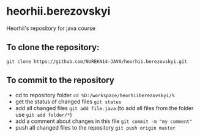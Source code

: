 # heorhii.berezovskyi
Heorhii's repository for java course

## To clone the repository:
`git clone https://github.com/NUREKN14-JAVA/heorhii.berezovskyi.git`

## 	To commit to the repository
* cd to repository folder `cd %D:/workspace/heorhiiberezovskyi/%`
* get the status of changed files `git status`
* add all changed files `git add file.java` (to add all files from the folder use `git add folder/*`)
* add a comment about changes in this file `git commit -m "my comment"`
* push all changed files to the repository `git push origin master`
